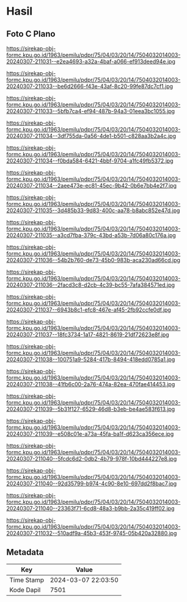 # Hasil

## Foto C Plano

https://sirekap-obj-formc.kpu.go.id/1963/pemilu/pdpr/75/04/03/20/14/7504032014003-20240307-211031--e2ea4693-a32a-4baf-a066-ef913deed94e.jpg

https://sirekap-obj-formc.kpu.go.id/1963/pemilu/pdpr/75/04/03/20/14/7504032014003-20240307-211033--be6d2666-f43e-43af-8c20-99fe87dc7cf1.jpg

https://sirekap-obj-formc.kpu.go.id/1963/pemilu/pdpr/75/04/03/20/14/7504032014003-20240307-211033--5bfb7ca4-ef94-487b-94a3-01eea3bc1055.jpg

https://sirekap-obj-formc.kpu.go.id/1963/pemilu/pdpr/75/04/03/20/14/7504032014003-20240307-211034--3df755da-0a56-4de1-b501-c828aa3b2a4c.jpg

https://sirekap-obj-formc.kpu.go.id/1963/pemilu/pdpr/75/04/03/20/14/7504032014003-20240307-211034--f0bda584-6421-4bbf-9704-a1fc49fb5372.jpg

https://sirekap-obj-formc.kpu.go.id/1963/pemilu/pdpr/75/04/03/20/14/7504032014003-20240307-211034--2aee473e-ec81-45ec-9b42-0b6e7bb4e2f7.jpg

https://sirekap-obj-formc.kpu.go.id/1963/pemilu/pdpr/75/04/03/20/14/7504032014003-20240307-211035--3d485b33-9d83-400c-aa78-b8abc852e47d.jpg

https://sirekap-obj-formc.kpu.go.id/1963/pemilu/pdpr/75/04/03/20/14/7504032014003-20240307-211035--a3cd7fba-379c-43bd-a53b-7d06a80c176a.jpg

https://sirekap-obj-formc.kpu.go.id/1963/pemilu/pdpr/75/04/03/20/14/7504032014003-20240307-211036--54b2b760-de73-45b0-983b-aca230ad66cd.jpg

https://sirekap-obj-formc.kpu.go.id/1963/pemilu/pdpr/75/04/03/20/14/7504032014003-20240307-211036--2facd3c8-d2cb-4c39-bc55-7afa384571ed.jpg

https://sirekap-obj-formc.kpu.go.id/1963/pemilu/pdpr/75/04/03/20/14/7504032014003-20240307-211037--6943b8c1-efc8-467e-af45-2fb92ccfe0df.jpg

https://sirekap-obj-formc.kpu.go.id/1963/pemilu/pdpr/75/04/03/20/14/7504032014003-20240307-211037--18fc3734-1a17-4821-8619-21df72623e8f.jpg

https://sirekap-obj-formc.kpu.go.id/1963/pemilu/pdpr/75/04/03/20/14/7504032014003-20240307-211038--100751a9-5284-417b-8494-418edd0785a1.jpg

https://sirekap-obj-formc.kpu.go.id/1963/pemilu/pdpr/75/04/03/20/14/7504032014003-20240307-211038--41fb6c00-2a76-474a-82ea-470fae414453.jpg

https://sirekap-obj-formc.kpu.go.id/1963/pemilu/pdpr/75/04/03/20/14/7504032014003-20240307-211039--5b31f127-6529-46d8-b3eb-be4ae583f613.jpg

https://sirekap-obj-formc.kpu.go.id/1963/pemilu/pdpr/75/04/03/20/14/7504032014003-20240307-211039--e508c01e-a73a-45fa-ba1f-d623ca356ece.jpg

https://sirekap-obj-formc.kpu.go.id/1963/pemilu/pdpr/75/04/03/20/14/7504032014003-20240307-211040--5fcdc6d2-0db2-4b79-978f-10bd444227e8.jpg

https://sirekap-obj-formc.kpu.go.id/1963/pemilu/pdpr/75/04/03/20/14/7504032014003-20240307-211040--92d35799-b974-4c90-8e10-697dd2f8bac7.jpg

https://sirekap-obj-formc.kpu.go.id/1963/pemilu/pdpr/75/04/03/20/14/7504032014003-20240307-211040--23363f71-6cd8-48a3-b9bb-2a35c419ff02.jpg

https://sirekap-obj-formc.kpu.go.id/1963/pemilu/pdpr/75/04/03/20/14/7504032014003-20240307-211032--510adf9a-45b3-453f-9745-05b420a32880.jpg


## Metadata

| Key        | Value               |
| ---------- | ------------------- |
| Time Stamp | 2024-03-07 22:03:50 |
| Kode Dapil | 7501                |



